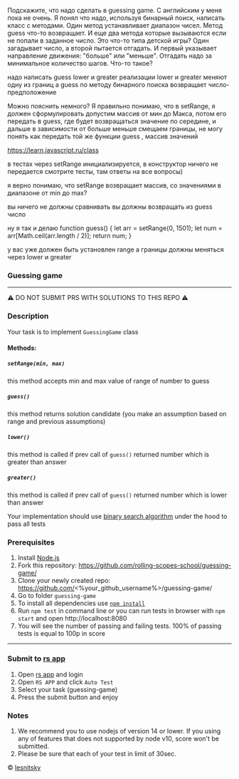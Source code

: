 Подскажите, что надо сделать в guessing game. С английским у меня пока  не очень. Я понял что надо, используя бинарный поиск, написать класс с методами.  Один метод устанавливает диапазон чисел. Метод guess что-то возвращает. И еще два метода которые вызываются если не попали в заданное число. Это что-то типа детской игры? Один загадывает число, а второй пытается отгадать. И первый  указывает направление движения: "больше" или "меньше". Отгадать надо за минимальное количество шагов. Что-то такое?

надо написать guess lower и greater реализации
lower и greater меняют одну из границ
а guess по методу бинарного поиска возвращает число-предположение

Можно пояснить немного? Я правильно понимаю, что в setRange, я должен сформулировать допустим массив от мин до Макса, потом его передать в guess, где будет возвращаться значение по середине, и дальше в зависимости от больше меньше смещаем границы, не могу понять как передать той же функции guess , массив значений

https://learn.javascript.ru/class

в тестах через setRange инициализируется, в конструктор ничего не передается
смотрите тесты, там ответы на все вопросы)

я верно понимаю, что setRange возвращает массив, со значениями в диапазоне от min до max?

вы ничего не должны сравнивать
вы должны возвращать из guess число

ну я так и делаю
function guess() {
let arr = setRange(0, 1501);
let num = arr[Math.ceil(arr.length / 2)];
return num;
}

у вас уже должен быть установлен range
а границы должны меняться через lower и greater



### Guessing game

---
⚠️ DO NOT SUBMIT PRS WITH SOLUTIONS TO THIS REPO ⚠️

### Description

Your task is to implement `GuessingGame` class

#### Methods:

##### `setRange(min, max)`
this method accepts min and max value of range of number to guess

##### `guess()`
this method returns solution candidate (you make an assumption based on range and previous assumptions)

##### `lower()`
this method is called if prev call of `guess()` returned number which is greater than answer

##### `greater()`
this method is called if prev call of `guess()` returned number which is lower than answer

Your implementation should use [binary search algorithm](https://en.wikipedia.org/wiki/Binary_search_algorithm) under the hood to pass all tests

### Prerequisites
1. Install [Node.js](https://nodejs.org/en/download/)   
2. Fork this repository: https://github.com/rolling-scopes-school/guessing-game/
3. Clone your newly created repo: https://github.com/<%your_github_username%>/guessing-game/  
4. Go to folder `guessing-game`  
5. To install all dependencies use [`npm install`](https://docs.npmjs.com/cli/install)  
6. Run `npm test` in command line or you can run tests in browser with `npm start` and open http://localhost:8080
7. You will see the number of passing and failing tests. 100% of passing tests is equal to 100p in score  

---

### Submit to [rs app](https://app.rs.school)
1. Open [rs app](https://app.rs.school) and login
2. Open `RS APP` and click `Auto Test`
3. Select your task (guessing-game)
4. Press the submit button and enjoy

### Notes
1. We recommend you to use nodejs of version 14 or lower. If you using any of features that does not supported by node v10, score won't be submitted.
2. Please be sure that each of your test in limit of 30sec.

© [lesnitsky](https://github.com/lesnitsky)
